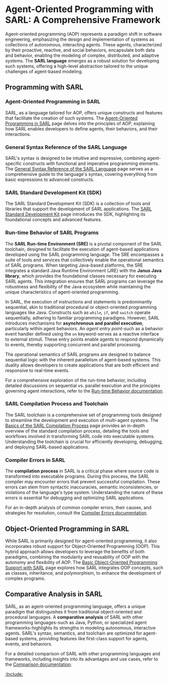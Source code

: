 # Agent-Oriented Programming with SARL: A Comprehensive Framework

Agent-oriented programming (AOP) represents a paradigm shift in software engineering, emphasizing the design and implementation of systems as collections of autonomous, interacting agents. These agents, characterized by their proactive, reactive, and social behaviors, encapsulate both data and behavior, enabling the modeling of complex, distributed, and adaptive systems.
The **SARL language** emerges as a robust solution for developing such systems, offering a high-level abstraction tailored to the unique challenges of agent-based modeling.

## Programming with SARL

### Agent-Oriented Programming in SARL

SARL, as a language tailored for AOP, offers unique constructs and features that facilitate the creation of such systems. The [Agent-Oriented Programming in SARL](./aop/index.md) page delves into the principles of AOP, explaining how SARL enables developers to define agents, their behaviors, and their interactions.

### General Syntax Reference of the SARL Language

SARL's syntax is designed to be intuitive and expressive, combining agent-specific constructs with functional and imperative programming elements. The [General Syntax Reference of the SARL Language](./expr/index.md) page serves as a comprehensive guide to the language's syntax, covering everything from basic expressions to advanced constructs.

### SARL Standard Development Kit (SDK)

The SARL Standard Development Kit (SDK) is a collection of tools and libraries that support the development of SARL applications. The [SARL Standard Development Kit](./sdk/index.md) page introduces the SDK, highlighting its foundational concepts and advanced features.

### Run-time Behavior of SARL Programs

The **SARL Run-time Environment (SRE)** is a pivotal component of the SARL toolchain, designed to facilitate the execution of agent-based applications developed using the SARL programming language. The SRE encompasses a suite of tools and services that collectively enable the operational semantics of SARL programs. When targeting Java-based platforms, the SRE integrates a standard Java Runtime Environment (JRE) with the **Janus Java library**, which provides the foundational classes necessary for executing SARL agents. This integration ensures that SARL programs can leverage the robustness and flexibility of the Java ecosystem while maintaining the unique characteristics of agent-oriented programming.

In SARL, the execution of instructions and statements is predominantly sequential, akin to traditional procedural or object-oriented programming languages like Java. Constructs such as `while`, `if`, and `switch` operate sequentially, adhering to familiar programming paradigms. However, SARL introduces mechanisms for **asynchronous and parallel execution**, particularly within agent behaviors. An *agent entry point*-such as a behavior event handler defined using the `on` keyword-serves as a reactive interface to external stimuli. These entry points enable agents to respond dynamically to events, thereby supporting concurrent and parallel processing.

The operational semantics of SARL programs are designed to balance sequential logic with the inherent parallelism of agent-based systems. This duality allows developers to create applications that are both efficient and responsive to real-time events.

For a comprehensive exploration of the run-time behavior, including detailed discussions on sequential vs. parallel execution and the principles governing agent interactions, refer to the [Run-time Behavior documentation](./Runtime.md).

### SARL Compilation Process and Toolchain

The SARL toolchain is a comprehensive set of programming tools designed to streamline the development and execution of multi-agent systems. The [Basics of the SARL Compilation Process](./toolchain/index.md) page provides an in-depth overview of the standard compilation process, detailing the tools and workflows involved in transforming SARL code into executable systems. Understanding the toolchain is crucial for efficiently developing, debugging, and deploying SARL-based applications.

### Compiler Errors in SARL

The **compilation process** in SARL is a critical phase where source code is transformed into executable programs. During this process, the SARL compiler may encounter errors that prevent successful compilation. These errors can stem from syntactic inaccuracies, semantic inconsistencies, or violations of the language's type system. Understanding the nature of these errors is essential for debugging and optimizing SARL applications.

For an in-depth analysis of common compiler errors, their causes, and strategies for resolution, consult the [Compiler Errors documentation](./CompilerErrors.md).

## Object-Oriented Programming in SARL

While SARL is primarily designed for agent-oriented programming, it also incorporates robust support for Object-Oriented Programming (OOP). This hybrid approach allows developers to leverage the benefits of both paradigms, combining the modularity and reusability of OOP with the autonomy and flexibility of AOP. The [Basic Object-Oriented Programming Support with SARL](./oop/index.md) page explores how SARL integrates OOP concepts, such as classes, inheritance, and polymorphism, to enhance the development of complex programs.

## Comparative Analysis in SARL

SARL, as an agent-oriented programming language, offers a unique paradigm that distinguishes it from traditional object-oriented and procedural languages. A **comparative analysis** of SARL with other programming languages-such as Java, Python, or specialized agent frameworks-highlights its strengths in modeling autonomous, interactive agents. SARL's syntax, semantics, and toolchain are optimized for agent-based systems, providing features like first-class support for agents, events, and behaviors.

For a detailed comparison of SARL with other programming languages and frameworks, including insights into its advantages and use cases, refer to the [Comparison documentation](./Comparison.md).



[:Include:](../includes/legal.inc)
